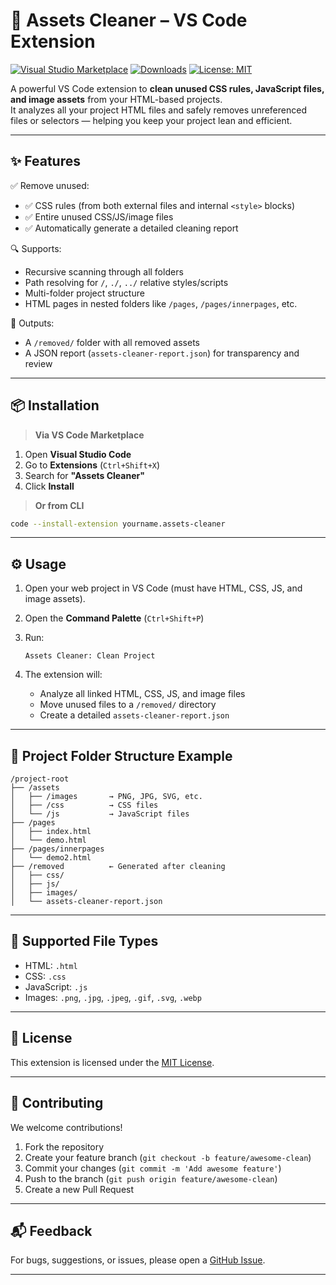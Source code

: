 
# 🧹 Assets Cleaner – VS Code Extension

[![Visual Studio Marketplace](https://img.shields.io/visual-studio-marketplace/v/yourname.assets-cleaner.svg)](https://marketplace.visualstudio.com/items?itemName=yourname.assets-cleaner)
[![Downloads](https://img.shields.io/visual-studio-marketplace/d/yourname.assets-cleaner.svg)](https://marketplace.visualstudio.com/items?itemName=yourname.assets-cleaner)
[![License: MIT](https://img.shields.io/badge/license-MIT-blue.svg)](LICENSE)

A powerful VS Code extension to **clean unused CSS rules, JavaScript files, and image assets** from your HTML-based projects.  
It analyzes all your project HTML files and safely removes unreferenced files or selectors — helping you keep your project lean and efficient.

---

## ✨ Features

✅ Remove unused:
- ✅ CSS rules (from both external files and internal `<style>` blocks)
- ✅ Entire unused CSS/JS/image files
- ✅ Automatically generate a detailed cleaning report

🔍 Supports:
- Recursive scanning through all folders
- Path resolving for `/`, `./`, `../` relative styles/scripts
- Multi-folder project structure
- HTML pages in nested folders like `/pages`, `/pages/innerpages`, etc.

📁 Outputs:
- A `/removed/` folder with all removed assets
- A JSON report (`assets-cleaner-report.json`) for transparency and review

---

## 📦 Installation

> **Via VS Code Marketplace**  
1. Open **Visual Studio Code**
2. Go to **Extensions** (`Ctrl+Shift+X`)
3. Search for **"Assets Cleaner"**
4. Click **Install**

> **Or from CLI**
```bash
code --install-extension yourname.assets-cleaner
````

---

## ⚙️ Usage

1. Open your web project in VS Code (must have HTML, CSS, JS, and image assets).

2. Open the **Command Palette** (`Ctrl+Shift+P`)

3. Run:

   ```
   Assets Cleaner: Clean Project
   ```

4. The extension will:

   * Analyze all linked HTML, CSS, JS, and image files
   * Move unused files to a `/removed/` directory
   * Create a detailed `assets-cleaner-report.json`

---

## 📁 Project Folder Structure Example

```plaintext
/project-root
├── /assets
│   ├── /images       → PNG, JPG, SVG, etc.
│   ├── /css          → CSS files
│   └── /js           → JavaScript files
├── /pages
│   ├── index.html
│   └── demo.html
├── /pages/innerpages
│   └── demo2.html
├── /removed          ← Generated after cleaning
│   ├── css/
│   ├── js/
│   ├── images/
│   └── assets-cleaner-report.json
```

---

## 🧪 Supported File Types

* HTML: `.html`
* CSS: `.css`
* JavaScript: `.js`
* Images: `.png`, `.jpg`, `.jpeg`, `.gif`, `.svg`, `.webp`

---

## 📜 License

This extension is licensed under the [MIT License](LICENSE).

---

## 🙌 Contributing

We welcome contributions!

1. Fork the repository
2. Create your feature branch (`git checkout -b feature/awesome-clean`)
3. Commit your changes (`git commit -m 'Add awesome feature'`)
4. Push to the branch (`git push origin feature/awesome-clean`)
5. Create a new Pull Request

---

## 📬 Feedback

For bugs, suggestions, or issues, please open a [GitHub Issue](https://github.com/yourname/assets-cleaner-vscode/issues).

---
